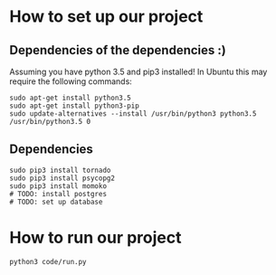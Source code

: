# How to set up our project

## Dependencies of the dependencies :)

Assuming you have python 3.5 and pip3 installed! In Ubuntu this may require the following commands:
    
    sudo apt-get install python3.5
    sudo apt-get install python3-pip
    sudo update-alternatives --install /usr/bin/python3 python3.5 /usr/bin/python3.5 0
    
## Dependencies

    sudo pip3 install tornado
    sudo pip3 install psycopg2
    sudo pip3 install momoko
    # TODO: install postgres
    # TODO: set up database


# How to run our project

    python3 code/run.py


